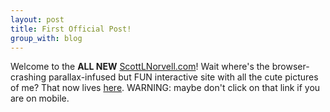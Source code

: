 ```yaml
---
layout: post
title: First Official Post!
group_with: blog
---
```


Welcome to the **ALL NEW** [ScottLNorvell.com]({{site.url}})! Wait where's the browser-crashing parallax-infused but FUN interactive site with all the cute pictures of me? That now lives [here]({{site.url}}/insane-profile). WARNING: maybe don't click on that link if you are on mobile.


